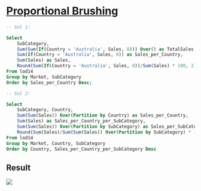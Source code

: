 # [Proportional Brushing](https://public.tableau.com/app/profile/jiakun.zheng/viz/LOD14-ProportionalBrushing/Dashboard)

```SQL
-- Sol 1:

Select 
    SubCategory,
    Sum(Sum(If(Country = 'Australia', Sales, 0))) Over() as TotalSales,
    Sum(If(Country = 'Australia', Sales, 0)) as Sales_per_Country,
    Sum(Sales) as Sales,
    Round(Sum(If(Country = 'Australia', Sales, 0))/Sum(Sales) * 100, 2) as Pct
From lod14
Group by Market, SubCategory
Order by Sales_per_Country Desc;

-- Sol 2:

Select 
    SubCategory, Country,
    Sum(Sum(Sales)) Over(Partition by Country) as Sales_per_Country,
    Sum(Sales) as Sales_per_Country_per_SubCategory,
    Sum(Sum(Sales)) Over(Partition by SubCategory) as Sales_per_SubCategory,
    Round(Sum(Sales)/Sum(Sum(Sales)) Over(Partition by SubCategory) * 100, 2) as Pct
From lod14
Group by Market, Country, SubCategory
Order by Country, Sales_per_Country_per_SubCategory Desc
```

## Result

<div class='tableauPlaceholder' id='viz1660759817212' style='position: relative'><noscript><a href='#'><img alt=' '
                src='https:&#47;&#47;public.tableau.com&#47;static&#47;images&#47;LO&#47;LOD14-ProportionalBrushing&#47;Dashboard&#47;1_rss.png'
                style='border: none' /></a></noscript></div>
